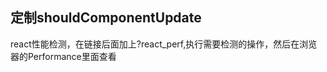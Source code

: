 <h2>定制shouldComponentUpdate</h2>
<p>react性能检测，在链接后面加上?react_perf,执行需要检测的操作，然后在浏览器的Performance里面查看</p>